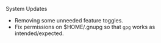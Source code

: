 System Updates

* Removing some unneeded feature toggles.
* Fix permissions on $HOME/.gnupg so that `gpg` works as intended/expected.
